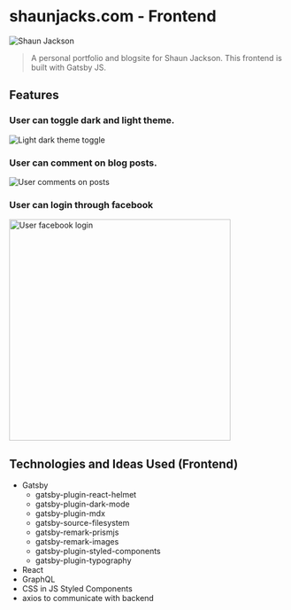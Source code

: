 # shaunjacks.com - Frontend

<img  src="https://raw.github.com/shaun-jacks/shaunjacks.com/master/readme-media/shaunjacks-home.png"  title="Shaun Jackson"  alt="Shaun Jackson">

> A personal portfolio and blogsite for Shaun Jackson. This frontend is built with Gatsby JS.

## Features

### User can toggle dark and light theme.

<img  src="https://raw.github.com/shaun-jacks/shaunjacks.com/master/readme-media/light-dark-theme.gif"  title="Light dark theme toggle"  alt="Light dark theme toggle">

### User can comment on blog posts.

<img  src="https://raw.github.com/shaun-jacks/shaunjacks.com/master/readme-media/shaunjacks-comments.gif"  title="User comments on posts"  alt="User comments on posts">

### User can login through facebook

<img src="https://raw.github.com/shaun-jacks/shaunjacks.com/master/readme-media/shaunjacks-fb-login.png" width="400px" title="User facebook login" alt="User facebook login">

## Technologies and Ideas Used (Frontend)

- Gatsby
  - gatsby-plugin-react-helmet
  - gatsby-plugin-dark-mode
  - gatsby-plugin-mdx
  - gatsby-source-filesystem
  - gatsby-remark-prismjs
  - gatsby-remark-images
  - gatsby-plugin-styled-components
  - gatsby-plugin-typography
- React
- GraphQL
- CSS in JS Styled Components
- axios to communicate with backend
